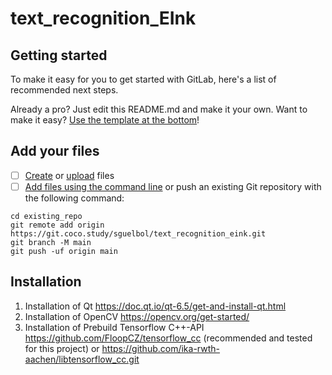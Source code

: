 # text_recognition_EInk

## Getting started

To make it easy for you to get started with GitLab, here's a list of recommended next steps.

Already a pro? Just edit this README.md and make it your own. Want to make it easy? [Use the template at the bottom](#editing-this-readme)!

## Add your files

- [ ] [Create](https://docs.gitlab.com/ee/user/project/repository/web_editor.html#create-a-file) or [upload](https://docs.gitlab.com/ee/user/project/repository/web_editor.html#upload-a-file) files
- [ ] [Add files using the command line](https://docs.gitlab.com/ee/gitlab-basics/add-file.html#add-a-file-using-the-command-line) or push an existing Git repository with the following command:

```
cd existing_repo
git remote add origin https://git.coco.study/sguelbol/text_recognition_eink.git
git branch -M main
git push -uf origin main
```

## Installation

1. Installation of Qt https://doc.qt.io/qt-6.5/get-and-install-qt.html
2. Installation of OpenCV https://opencv.org/get-started/
3. Installation of Prebuild Tensorflow C++-API https://github.com/FloopCZ/tensorflow_cc (recommended and tested for this project) or https://github.com/ika-rwth-aachen/libtensorflow_cc.git